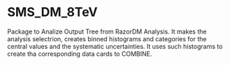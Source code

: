 SMS_DM_8TeV
===========

Package to Analize Output Tree from RazorDM Analysis.
It makes the analysis selectrion, creates binned histograms
and categories for the central values and the systematic uncertainties.
It uses such histograms to create tha corresponding data cards to 
COMBINE.

